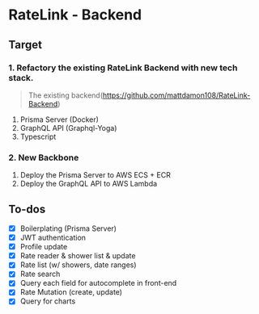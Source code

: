 # RateLink - Backend

## Target

### 1. Refactory the existing RateLink Backend with new tech stack.

> The existing backend(https://github.com/mattdamon108/RateLink-Backend)

1. Prisma Server (Docker)
2. GraphQL API (Graphql-Yoga)
3. Typescript

### 2. New Backbone

1. Deploy the Prisma Server to AWS ECS + ECR
2. Deploy the GraphQL API to AWS Lambda

## To-dos

- [x] Boilerplating (Prisma Server)
- [x] JWT authentication
- [x] Profile update
- [x] Rate reader & shower list & update
- [x] Rate list (w/ showers, date ranges)
- [x] Rate search
- [x] Query each field for autocomplete in front-end
- [x] Rate Mutation (create, update)
- [x] Query for charts
